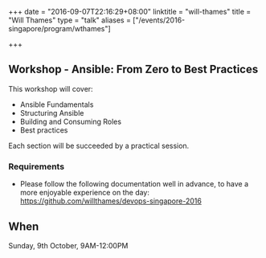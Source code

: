 +++
date = "2016-09-07T22:16:29+08:00"
linktitle = "will-thames"
title = "Will Thames"
type = "talk"
aliases = ["/events/2016-singapore/program/wthames"]

+++

<div class="span-15  ">
  <div class="span-15  last ">
  <h2>Workshop - Ansible: From Zero to Best Practices</h2>
  <p>
  This workshop will cover:
  </p>
  <ul>
  <li>Ansible Fundamentals
  <li>Structuring Ansible
  <li>Building and Consuming Roles
  <li>Best practices
  </ul>

  Each section will be succeeded by a practical session.

  <h3>Requirements</h2>
  <ul>
    <li>Please follow the following documentation well in advance, to have a more enjoyable experience on the day:
    <a href="https://github.com/willthames/devops-singapore-2016" target="_blank">https://github.com/willthames/devops-singapore-2016</a>
  </ul>

  <h2>When</h2>
  <p><time datetime="2016-10-09T08:00">Sunday, 9th October, 9AM-12:00PM</time></p>
  </div>
</div>

